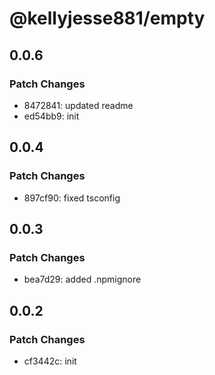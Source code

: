 # @kellyjesse881/empty

## 0.0.6

### Patch Changes

- 8472841: updated readme
- ed54bb9: init

## 0.0.4

### Patch Changes

- 897cf90: fixed tsconfig

## 0.0.3

### Patch Changes

- bea7d29: added .npmignore

## 0.0.2

### Patch Changes

- cf3442c: init
